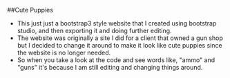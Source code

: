 ##Cute Puppies
- This just just a bootstrap3 style website that I created using bootstrap studio, and then exporting it and doing further editing. 
- The website was originally a site I did for a client that owned a gun shop but I decided to change it around to make it look like cute puppies since the website is no longer needed. 
- So when you take a look at the code and see words like, "ammo" and "guns" it's because I am still editing and changing things around.
